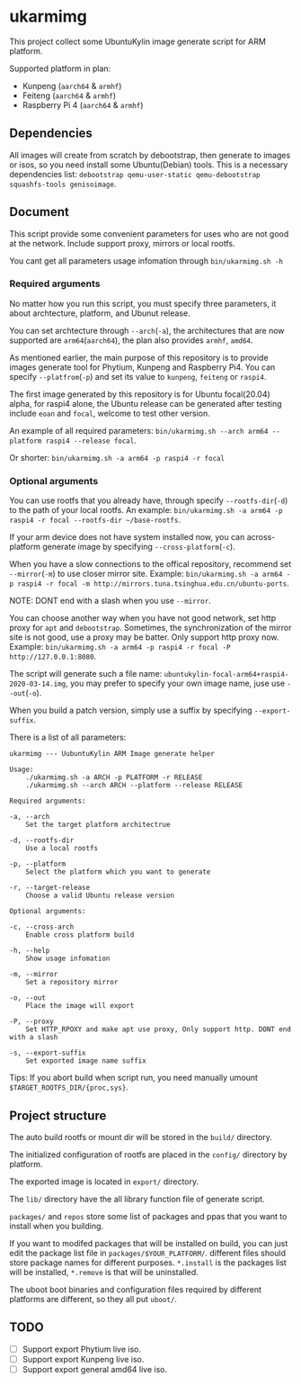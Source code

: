 # ukarmimg

This project collect some UbuntuKylin image generate script for ARM platform.

Supported platform in plan:

* Kunpeng (`aarch64` & `armhf`)
* Feiteng (`aarch64` & `armhf`)
* Raspberry Pi 4 (`aarch64` & `armhf`)

## Dependencies

All images will create from scratch by debootstrap, then generate to images or isos, so you need install some Ubuntu(Debian) tools. This is a necessary dependencies list: `debootstrap qemu-user-static qemu-debootstrap squashfs-tools genisoimage`.

## Document

This script provide some convenient parameters for uses who are not good at the network. Include support proxy, mirrors or local rootfs.

You cant get all parameters usage infomation through `bin/ukarmimg.sh -h`

### Required arguments

No matter how you run this script, you must specify three parameters, it about archtecture, platform, and Ubunut release.

You can set archtecture through `--arch`(`-a`), the architectures that are now supported are `arm64`(`aarch64`), the plan also provides `armhf`, `amd64`.

As mentioned earlier, the main purpose of this repository is to provide images generate tool for Phytium, Kunpeng and Raspberry Pi4. You can specify `--platfrom`(`-p`) and set its value to `kunpeng`, `feiteng` or `raspi4`.

The first image generated by this repository is for Ubuntu focal(20.04) alpha, for raspi4 alone, the Ubuntu release can be generated after testing include `eoan` and `focal`, welcome to test other version.

An example of all required parameters: `bin/ukarmimg.sh --arch arm64 --platform raspi4 --release focal`.

Or shorter: `bin/ukarmimg.sh -a arm64 -p raspi4 -r focal`

### Optional arguments

You can use rootfs that you already have, through specify `--rootfs-dir`(`-d`) to the path of your local rootfs. An example: `bin/ukarmimg.sh -a arm64 -p raspi4 -r focal --rootfs-dir ~/base-rootfs`.

If your arm device does not have system installed now, you can across-platform generate image by specifying `--cross-platform`(`-c`).

When you have a slow connections to the offical repository, recommend set `--mirror`(`-m`) to use closer mirror site. Example: `bin/ukarmimg.sh -a arm64 -p raspi4 -r focal -m http://mirrors.tuna.tsinghua.edu.cn/ubuntu-ports`. 

NOTE: DONT end with a slash when you use `--mirror`.

You can choose another way when you have not good network, set http proxy for `apt` and `debootstrap`. Sometimes, the synchronization of the mirror site is not good, use a proxy may be batter. Only support http proxy now. Example: `bin/ukarmimg.sh -a arm64 -p raspi4 -r focal -P http://127.0.0.1:8080`.

The script will generate such a file name: `ubuntukylin-focal-arm64+raspi4-2020-03-14.img`, you may prefer to specify your own image name, juse use `--out`(`-o`).

When you build a patch version, simply use a suffix by specifying `--export-suffix`.

There is a list of all parameters:

``` text
ukarmimg --- UubuntuKylin ARM Image generate helper

Usage:
	./ukarmimg.sh -a ARCH -p PLATFORM -r RELEASE
	./ukarmimg.sh --arch ARCH --platform --release RELEASE

Required arguments:

-a, --arch
	Set the target platform architectrue

-d, --rootfs-dir
	Use a local rootfs

-p, --platform
	Select the platform which you want to generate

-r, --target-release
	Choose a valid Ubuntu release version

Optional arguments:

-c, --cross-arch
	Enable cross platform build

-h, --help
	Show usage infomation

-m, --mirror
	Set a repository mirror

-o, --out
	Place the image will export

-P, --proxy
	Set HTTP_RPOXY and make apt use proxy, Only support http. DONT end with a slash

-s, --export-suffix
	Set exported image name suffix
```

Tips: If you abort build when script run, you need manually umount `$TARGET_ROOTFS_DIR/{proc,sys}`.

## Project structure

The auto build rootfs or mount dir will be stored in the `build/` directory.

The initialized configuration of rootfs are placed in the `config/` directory by platform.

The exported image is located in `export/` directory.

The `lib/` directory have the all library function file of generate script.

`packages/` and `repos` store some list of packages and ppas that you want to install when you building.

If you want to modifed packages that will be installed on build, you can just edit the package list file in `packages/$YOUR_PLATFORM/`. different files should store package names for different purposes. `*.install` is the packages list will be installed, `*.remove` is that will be uninstalled.

The uboot boot binaries and configuration files required by different platforms are different, so they all put `uboot/`.

## TODO

* [ ] Support export Phytium live iso.
* [ ] Support export Kunpeng live iso.
* [ ] Support export general amd64 live iso.
